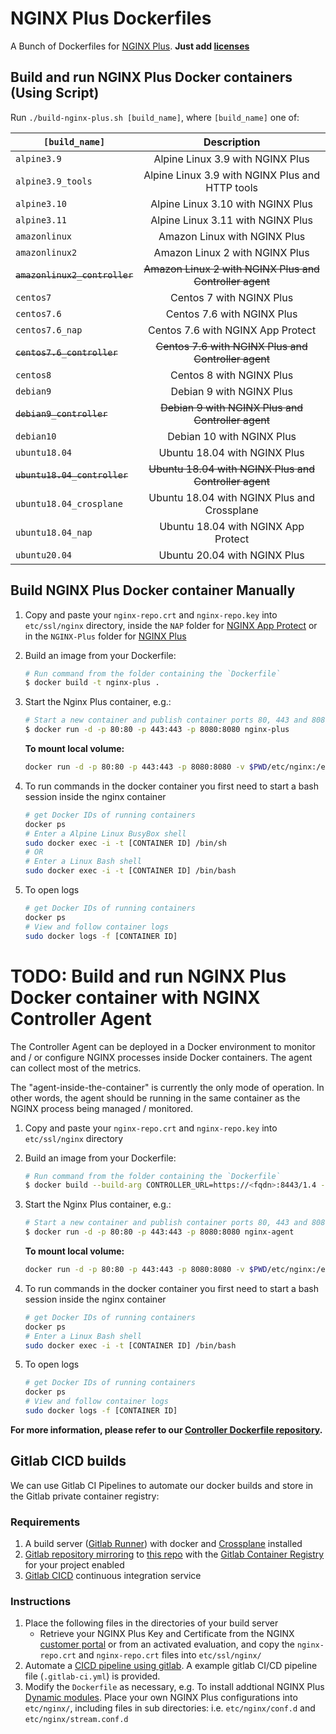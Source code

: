 # NGINX Plus Dockerfiles

A Bunch of Dockerfiles for [NGINX Plus](https://www.nginx.com/products/nginx/).
**Just add [licenses](https://www.nginx.com/free-trial-request/)**

## Build and run NGINX Plus Docker containers (Using Script)

Run `./build-nginx-plus.sh [build_name]`, where `[build_name]` one of:

| `[build_name]`            | Description           |
| ------------------------- |:--------------------------------------------------:| 
|`alpine3.9`                | Alpine Linux 3.9 with NGINX Plus                   |
|`alpine3.9_tools`          | Alpine Linux 3.9 with NGINX Plus and HTTP tools    |
|`alpine3.10`               | Alpine Linux 3.10 with NGINX Plus                  |
|`alpine3.11`               | Alpine Linux 3.11 with NGINX Plus                  |
|`amazonlinux`              | Amazon Linux with NGINX Plus                       |
|`amazonlinux2`             | Amazon Linux 2 with NGINX Plus                     |
|~~`amazonlinux2_controller`~~  | ~~Amazon Linux 2 with NGINX Plus and Controller agent~~ |
|`centos7`                  | Centos 7 with NGINX Plus                           |
|`centos7.6`                | Centos 7.6 with NGINX Plus                         |
|`centos7.6_nap`            | Centos 7.6 with NGINX App Protect                  |
|~~`centos7.6_controller`~~     | ~~Centos 7.6 with NGINX Plus and Controller agent~~    |
|`centos8`                  | Centos 8 with NGINX Plus                           |
|`debian9`                  | Debian 9 with NGINX Plus                           |
|~~`debian9_controller`~~       | ~~Debian 9 with NGINX Plus and Controller agent~~      |
|`debian10`                 | Debian 10 with NGINX Plus                          |
|`ubuntu18.04`              | Ubuntu 18.04 with NGINX Plus                       |
|~~`ubuntu18.04_controller`~~   | ~~Ubuntu 18.04 with NGINX Plus and Controller agent~~  |
|`ubuntu18.04_crosplane`    | Ubuntu 18.04 with NGINX Plus and Crossplane        |
|`ubuntu18.04_nap`          | Ubuntu 18.04 with NGINX App Protect                |
|`ubuntu20.04`              | Ubuntu 20.04 with NGINX Plus                       |


## Build NGINX Plus Docker container Manually

 1. Copy and paste your `nginx-repo.crt` and `nginx-repo.key` into `etc/ssl/nginx` 
    directory, inside the `NAP` folder for [NGINX App Protect](https://www.nginx.com/products/nginx-app-protect/) or
    in the `NGINX-Plus` folder for [NGINX Plus](https://www.nginx.com/products/nginx/)

 2. Build an image from your Dockerfile:
    ```bash
    # Run command from the folder containing the `Dockerfile`
    $ docker build -t nginx-plus .
    ```

 3. Start the Nginx Plus container, e.g.:
    ```bash
    # Start a new container and publish container ports 80, 443 and 8080 to the host
    $ docker run -d -p 80:80 -p 443:443 -p 8080:8080 nginx-plus
    ```

    **To mount local volume:**

    ```bash
    docker run -d -p 80:80 -p 443:443 -p 8080:8080 -v $PWD/etc/nginx:/etc/nginx nginx-plus
    ```

 4. To run commands in the docker container you first need to start a bash session inside the nginx container
    ```bash
    # get Docker IDs of running containers
    docker ps
    # Enter a Alpine Linux BusyBox shell
    sudo docker exec -i -t [CONTAINER ID] /bin/sh
    # OR
    # Enter a Linux Bash shell
    sudo docker exec -i -t [CONTAINER ID] /bin/bash
    ```

 5. To open logs
    ```bash
    # get Docker IDs of running containers
    docker ps
    # View and follow container logs
    sudo docker logs -f [CONTAINER ID]
    ```

# TODO: Build and run NGINX Plus Docker container with NGINX Controller Agent

The Controller Agent can be deployed in a Docker environment to monitor and / or
configure NGINX processes inside Docker containers. The agent can collect most
of the metrics.

The "agent-inside-the-container" is currently the only mode of operation. In
other words, the agent should be running in the same container as the NGINX
process being managed / monitored.

1. Copy and paste your `nginx-repo.crt` and `nginx-repo.key` into `etc/ssl/nginx` directory

 2. Build an image from your Dockerfile:
    ```bash
    # Run command from the folder containing the `Dockerfile`
    $ docker build --build-arg CONTROLLER_URL=https://<fqdn>:8443/1.4 --build-arg API_KEY='abcdefxxxxxx' -t nginx-agent .
    ```
 3. Start the Nginx Plus container, e.g.:
    ```bash
    # Start a new container and publish container ports 80, 443 and 8080 to the host
    $ docker run -d -p 80:80 -p 443:443 -p 8080:8080 nginx-agent
    ```

    **To mount local volume:**

    ```bash
    docker run -d -p 80:80 -p 443:443 -p 8080:8080 -v $PWD/etc/nginx:/etc/nginx nginx-agent
    ```

 4. To run commands in the docker container you first need to start a bash session inside the nginx container
    ```bash
    # get Docker IDs of running containers
    docker ps
    # Enter a Linux Bash shell
    sudo docker exec -i -t [CONTAINER ID] /bin/bash
    ```

 5. To open logs
    ```bash
    # get Docker IDs of running containers
    docker ps
    # View and follow container logs
    sudo docker logs -f [CONTAINER ID]
    ```

**For more information, please refer to our [Controller Dockerfile repository](https://github.com/nginxinc/docker-nginx-controller).**


## Gitlab CICD builds

We can use Gitlab CI Pipelines to automate our docker builds and store in the Gitlab
private container registry:

### Requirements

1. A build server ([Gitlab Runner](https://docs.gitlab.com/ee/ci/runners/README.html)) with docker and [Crossplane](https://github.com/nginxinc/crossplane) installed 
2. [Gitlab repository mirroring](https://docs.gitlab.com/ee/user/project/repository/repository_mirroring.html) to [this repo](https://github.com/armsultan/nginx-plus-dockerfiles) with the [Gitlab Container Registry](https://docs.gitlab.com/ee/user/packages/container_registry/) for your project enabled
3. [Gitlab CICD]((https://docs.gitlab.com/ee/ci/quick_start/)) continuous integration service

### Instructions
 1. Place the following files in the directories of your build server
    * Retrieve your NGINX Plus Key and Certificate from the NGINX [customer portal](https://cs.nginx.com/) or from an activated evaluation, and copy the `nginx-repo.crt` and `nginx-repo.crt` files into `etc/ssl/nginx/`
 2. Automate a [CICD pipeline using gitlab](https://docs.gitlab.com/ee/ci/pipelines.html). A example gitlab CI/CD pipeline file (`.gitlab-ci.yml`) is provided.
 3. Modify the `Dockerfile` as necessary, e.g. To install addtional NGINX Plus [Dynamic modules](https://docs.nginx.com/nginx/admin-guide/dynamic-modules/dynamic-modules/). Place your own NGINX Plus configurations into `etc/nginx/`, including files in sub directories: i.e. `etc/nginx/conf.d` and `etc/nginx/stream.conf.d`

